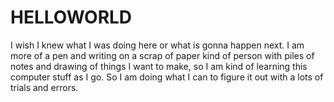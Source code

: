 # HELLOWORLD
I wish I knew what I was doing here or what is gonna happen next.  I am more of a pen and writing on a scrap of paper kind of person with piles of notes and drawing of things I want to make, so I am kind of learning this computer stuff as I go.  So I am doing what I can to figure it out with a lots of trials and errors.  
